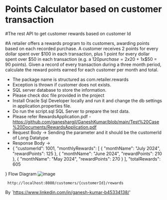 # Points Calculator based on customer transaction
#The rest API to get customer rewards based on customer Id

#A retailer offers a rewards program to its customers, awarding points based on each recorded purchase.   A customer receives 2 points for every dollar spent over $100 in each transaction, plus 1 point for every dollar spent over $50 in each transaction (e.g. a $120 purchase = 2x$20 + 1x$50 = 90 points).   Given a record of every transaction during a three month period, calculate the reward points earned for each customer per month and total. 

- The package name is structured as com.retailer.rewards
- Exception is thrown if customer does not exists.
- SQL server database to store the information.
- Please check doc file provided in the project
- Install Oracle Sql Developer locally and run it and change the db settings in application.properties file.
- Do run the script.sql SQL Server to prepare the test data.
- Please refer RewardsApplication.pdf - https://github.com/ganeshargjl/GaneshKumar/blob/main/Test%20Case%20Documents/RewardsApplication.pdf
- Request Body -> Sending the parameter and it should be the customerId of Long Datatype
- Response Body ->
- {
    "customerId": 1001,
    "monthlyRewards": [
        {
            "monthName": "July 2024",
            "rewardPoints": 125
        },
        {
            "monthName": "June 2024",
            "rewardPoints": 210
        },
        {
            "monthName": "May 2024",
            "rewardPoints": 270
        }
    ],
    "totalRewards": 605

}
Flow Diagram ![image](https://github.com/user-attachments/assets/9b3eff97-5289-4c7e-af9e-c4bd51b48e56)


```
 http://localhost:8080/customers/{customerId}/rewards
```

By `https://www.linkedin.com/in/ganesh-kumar-b45334138/'
